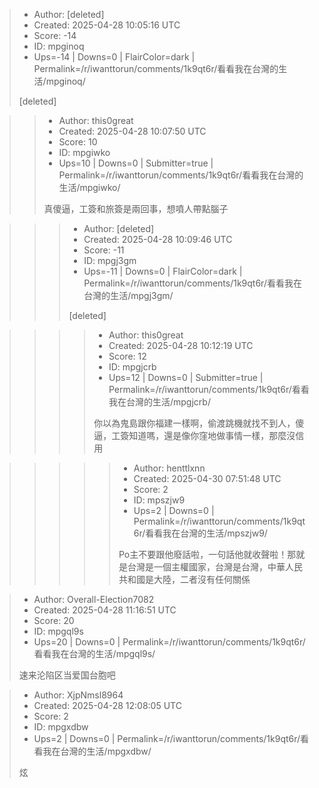 > - Author: [deleted]
> - Created: 2025-04-28 10:05:16 UTC
> - Score: -14
> - ID: mpginoq
> - Ups=-14 | Downs=0 | FlairColor=dark | Permalink=/r/iwanttorun/comments/1k9qt6r/看看我在台灣的生活/mpginoq/
>
> [deleted]

>> - Author: this0great
>> - Created: 2025-04-28 10:07:50 UTC
>> - Score: 10
>> - ID: mpgiwko
>> - Ups=10 | Downs=0 | Submitter=true | Permalink=/r/iwanttorun/comments/1k9qt6r/看看我在台灣的生活/mpgiwko/
>>
>> 真傻逼，工簽和旅簽是兩回事，想噴人帶點腦子

>>> - Author: [deleted]
>>> - Created: 2025-04-28 10:09:46 UTC
>>> - Score: -11
>>> - ID: mpgj3gm
>>> - Ups=-11 | Downs=0 | FlairColor=dark | Permalink=/r/iwanttorun/comments/1k9qt6r/看看我在台灣的生活/mpgj3gm/
>>>
>>> [deleted]

>>>> - Author: this0great
>>>> - Created: 2025-04-28 10:12:19 UTC
>>>> - Score: 12
>>>> - ID: mpgjcrb
>>>> - Ups=12 | Downs=0 | Submitter=true | Permalink=/r/iwanttorun/comments/1k9qt6r/看看我在台灣的生活/mpgjcrb/
>>>>
>>>> 你以為鬼島跟你福建一樣啊，偷渡跳機就找不到人，傻逼，工簽知道嗎，還是像你窪地做事情一樣，那麼沒信用

>>>>> - Author: henttlxnn
>>>>> - Created: 2025-04-30 07:51:48 UTC
>>>>> - Score: 2
>>>>> - ID: mpszjw9
>>>>> - Ups=2 | Downs=0 | Permalink=/r/iwanttorun/comments/1k9qt6r/看看我在台灣的生活/mpszjw9/
>>>>>
>>>>> Po主不要跟他廢話啦，一句話他就收聲啦！那就是台灣是一個主權國家，台灣是台灣，中華人民共和國是大陸，二者沒有任何關係

> - Author: Overall-Election7082
> - Created: 2025-04-28 11:16:51 UTC
> - Score: 20
> - ID: mpgql9s
> - Ups=20 | Downs=0 | Permalink=/r/iwanttorun/comments/1k9qt6r/看看我在台灣的生活/mpgql9s/
>
> 速来沦陷区当爱国台胞吧

> - Author: XjpNmsl8964
> - Created: 2025-04-28 12:08:05 UTC
> - Score: 2
> - ID: mpgxdbw
> - Ups=2 | Downs=0 | Permalink=/r/iwanttorun/comments/1k9qt6r/看看我在台灣的生活/mpgxdbw/
>
> 炫
